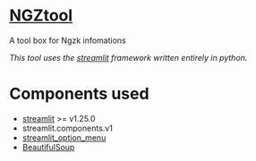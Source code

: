# [NGZtool](https://n46tool.streamlit.app/)
A tool box for Ngzk infomations

_This tool uses the [streamlit](https://github.com/streamlit) framework written entirely in python._

# Components used
* [streamlit](https://github.com/streamlit) >= v1.25.0
* streamlit.components.v1
* [streamlit_option_menu](https://github.com/victoryhb/streamlit-option-menu)
* [BeautifulSoup](https://pypi.org/project/beautifulsoup4/)
